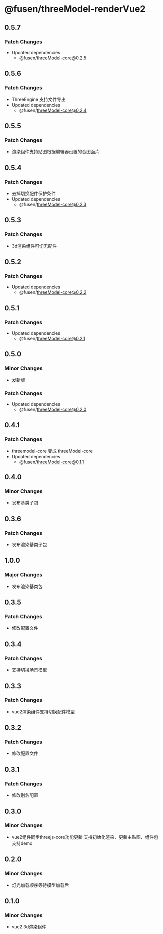 # @fusen/threeModel-renderVue2

## 0.5.7

### Patch Changes

- Updated dependencies
  - @fusen/threeModel-core@0.2.5

## 0.5.6

### Patch Changes

- ThreeEngine 支持文件导出
- Updated dependencies
  - @fusen/threeModel-core@0.2.4

## 0.5.5

### Patch Changes

- 渲染组件支持贴图根据编辑器设置的合图面片

## 0.5.4

### Patch Changes

- 去掉切换配件保护条件
- Updated dependencies
  - @fusen/threeModel-core@0.2.3

## 0.5.3

### Patch Changes

- 3d渲染组件可切无配件

## 0.5.2

### Patch Changes

- Updated dependencies
  - @fusen/threeModel-core@0.2.2

## 0.5.1

### Patch Changes

- Updated dependencies
  - @fusen/threeModel-core@0.2.1

## 0.5.0

### Minor Changes

- 发新版

### Patch Changes

- Updated dependencies
  - @fusen/threeModel-core@0.2.0

## 0.4.1

### Patch Changes

- threemodel-core 变成 threeModel-core
- Updated dependencies
  - @fusen/threeModel-core@0.1.1

## 0.4.0

### Minor Changes

- 发布基类子包

## 0.3.6

### Patch Changes

- 发布渲染基类子包

## 1.0.0

### Major Changes

- 发布渲染基类包

## 0.3.5

### Patch Changes

- 修改配置文件

## 0.3.4

### Patch Changes

- 支持切换场景模型

## 0.3.3

### Patch Changes

- vue2渲染组件支持切换配件模型

## 0.3.2

### Patch Changes

- 修改配置文件

## 0.3.1

### Patch Changes

- 修改别名配置

## 0.3.0

### Minor Changes

- vue2组件同步threejs-core功能更新 支持初始化渲染、更新主贴图、组件包支持demo

## 0.2.0

### Minor Changes

- 灯光加载顺序等待模型加载后

## 0.1.0

### Minor Changes

- vue2 3d渲染组件

